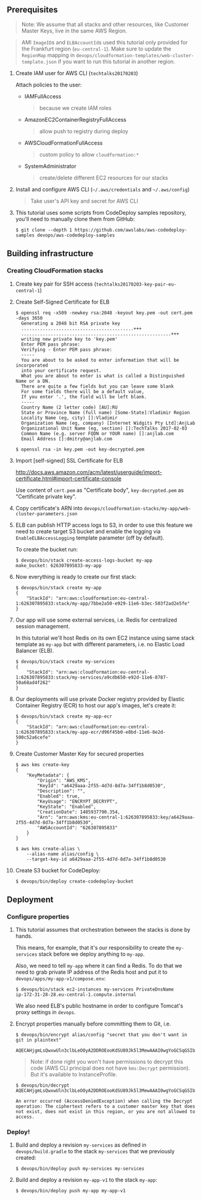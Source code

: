 ## Prerequisites

>Note: We assume that all stacks and other resources, like Customer Master Keys, live in the same AWS Region.

>AMI `ImageID`s and `ELBAccountId`s used this tutorial only provided for the Frankfurt region (`eu-central-1`). Make sure to update the `RegionMap` mapping in `devops/cloudformation-templates/web-cluster-template.json` if you want to run this tutorial in another region.


1. Create IAM user for AWS CLI (`techtalks20170203`)
    
    Attach policies to the user:
    
    - IAMFullAccess
      > because we create IAM roles
    - AmazonEC2ContainerRegistryFullAccess 
      > allow push to registry during deploy
    - AWSCloudFormationFullAccess
      > custom policy to allow `cloudformation:*`
    - SystemAdministrator
      > create/delete different EC2 resources for our stacks

2. Install and configure AWS CLI (`~/.aws/credentials` and `~/.aws/config`)
   > Take user's API key and secret for AWS CLI

3. This tutorial uses some scripts from CodeDeploy samples repository, you'll need to manually clone them from GitHub:
    ```
    $ git clone --depth 1 https://github.com/awslabs/aws-codedeploy-samples devops/aws-codedeploy-samples
    ```

## Building infrastructure

### Creating CloudFormation stacks

1. Create key pair for SSH access (`techtalks20170203-key-pair-eu-central-1`)

2. Create Self-Signed Certificate for ELB
    ```
    $ openssl req -x509 -newkey rsa:2048 -keyout key.pem -out cert.pem -days 3650
      Generating a 2048 bit RSA private key
      ..........................................+++
      ........................................................+++
      writing new private key to 'key.pem'
      Enter PEM pass phrase:
      Verifying - Enter PEM pass phrase:
      -----
      You are about to be asked to enter information that will be incorporated
      into your certificate request.
      What you are about to enter is what is called a Distinguished Name or a DN.
      There are quite a few fields but you can leave some blank
      For some fields there will be a default value,
      If you enter '.', the field will be left blank.
      -----
      Country Name (2 letter code) [AU]:RU
      State or Province Name (full name) [Some-State]:Vladimir Region
      Locality Name (eg, city) []:Vladimir
      Organization Name (eg, company) [Internet Widgits Pty Ltd]:AnjLab
      Organizational Unit Name (eg, section) []:TechTalks 2017-02-03
      Common Name (e.g. server FQDN or YOUR name) []:anjlab.com
      Email Address []:dmitry@anjlab.com
      
    $ openssl rsa -in key.pem -out key-decrypted.pem
    ```

3. Import [self-signed] SSL Certificate for ELB

   http://docs.aws.amazon.com/acm/latest/userguide/import-certificate.html#import-certificate-console
   
   Use content of `cert.pem` as "Certificate body",
   `key-decrypted.pem` as "Certificate private key".

4. Copy certificate's ARN into `devops/cloudformation-stacks/my-app/web-cluster-parameters.json`

5. ELB can publish HTTP access logs to S3, in order to use this feature we need to create target S3 bucket and enable the logging via `EnableELBAccessLogging` template parameter (off by default).

    To create the bucket run:
    ```
    $ devops/bin/stack create-access-logs-bucket my-app
    make_bucket: 626307895833-my-app
    ```

6. Now everything is ready to create our first stack:
    ```
    $ devops/bin/stack create my-app
    {
        "StackId": "arn:aws:cloudformation:eu-central-1:626307895833:stack/my-app/7bbe2a50-e929-11e6-b3ec-503f2ad2e5fe"
    }
    ```

7. Our app will use some external services, i.e. Redis for centralized session management.

   In this tutorial we'll host Redis on its own EC2 instance using same stack template as `my-app` but with different parameters, i.e. no Elastic Load Balancer (ELB).
    ```
    $ devops/bin/stack create my-services
    {
        "StackId": "arn:aws:cloudformation:eu-central-1:626307895833:stack/my-services/a9cdb650-e92d-11e6-8787-50a68ad4f262"
    }
    ```

8. Our deployments will use private Docker registry provided by Elastic Container Registry (ECR) to host our app's images, let's create it:
    ```
    $ devops/bin/stack create my-app-ecr
    {
        "StackId": "arn:aws:cloudformation:eu-central-1:626307895833:stack/my-app-ecr/d96f45b0-e8bd-11e6-8e2d-500c52a6cefe"
    }
    ```

9. Create Customer Master Key for secured properties
    ```
    $ aws kms create-key
    {
        "KeyMetadata": {
            "Origin": "AWS_KMS",
            "KeyId": "a6429aaa-2f55-4d7d-8d7a-34ff1b8d0530",
            "Description": "",
            "Enabled": true,
            "KeyUsage": "ENCRYPT_DECRYPT",
            "KeyState": "Enabled",
            "CreationDate": 1485937790.354,
            "Arn": "arn:aws:kms:eu-central-1:626307895833:key/a6429aaa-2f55-4d7d-8d7a-34ff1b8d0530",
            "AWSAccountId": "626307895833"
        }
    }
    
    $ aws kms create-alias \
        --alias-name alias/config \
        --target-key-id a6429aaa-2f55-4d7d-8d7a-34ff1b8d0530
    ```

10. Create S3 bucket for CodeDeploy:
    ```
    $ devops/bin/deploy create-codedeploy-bucket
    ```

## Deployment

### Configure properties

1. This tutorial assumes that orchestration between the stacks is done by hands.

    This means, for example, that it's our responsibility to create the `my-services` stack before we deploy anything to `my-app`.
    
    Also, we need to tell `my-app` where it can find a Redis. To do that we need to grab private IP address of the Redis host and put it to `devops/apps/my-app-v1/compose.env`:
    
    ```
    $ devops/bin/stack ec2-instances my-services PrivateDnsName
    ip-172-31-28-28.eu-central-1.compute.internal
    ```

    We also need ELB's public hostname in order to configure Tomcat's proxy settings in `devops`.
    
2. Encrypt properties manually before committing them to Git, i.e.
    ```
    $ devops/bin/encrypt alias/config "secret that you don't want in git in plaintext"
    
    AQECAHjgmLsQwxwUln3clbLeOOyA2DDROEooKdSU89Jk5l3MewAAAI0wgYoGCSqGSIb3DQEHBqB9MHsCAQAwdgYJKoZIhvcNAQcBMB4GCWCGSAFlAwQBLjARBAwzH0XfoDdcheEj8WwCARCAScwrkJhkq6lewqcS/VyCgTWRo5KVB4VzeFGiZ4FenPDBGd0HxRYBMKStP0KKcfKjPWq1hfG5KXYypxrosNe6It3wumOzIQBgJp0=
    ```

    > Note: if done right you won't have permissions to decrypt this code (AWS CLI principal does not have `kms:Decrypt` permission). But it's available to InstanceProfile.
    
    ```
    $ devops/bin/decrypt AQECAHjgmLsQwxwUln3clbLeOOyA2DDROEooKdSU89Jk5l3MewAAAI0wgYoGCSqGSIb3DQEHBqB9MHsCAQAwdgYJKoZIhvcNAQcBMB4GCWCGSAFlAwQBLjARBAwzH0XfoDdcheEj8WwCARCAScwrkJhkq6lewqcS/VyCgTWRo5KVB4VzeFGiZ4FenPDBGd0HxRYBMKStP0KKcfKjPWq1hfG5KXYypxrosNe6It3wumOzIQBgJp0=
    
    An error occurred (AccessDeniedException) when calling the Decrypt operation: The ciphertext refers to a customer master key that does not exist, does not exist in this region, or you are not allowed to access.
    ```

### Deploy!

1. Build and deploy a revision `my-services` as defined in `devops/build.gradle` to the stack `my-services` that we previously created:

    ```
    $ devops/bin/deploy push my-services my-services
    ```

2. Build and deploy a revision `my-app-v1` to the stack `my-app`:
    ```
    $ devops/bin/deploy push my-app my-app-v1
    ```